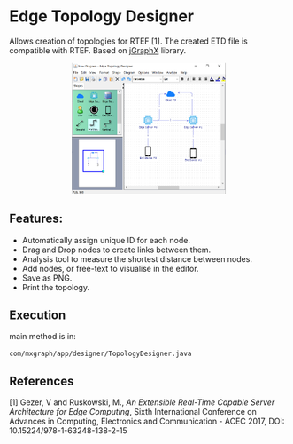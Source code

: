 # Edge Topology Designer

Allows creation of topologies for RTEF [1]. The created ETD file is compatible with RTEF.
Based on [jGraphX](https://github.com/jgraph/jgraphx) library.

<p align="center">
  <img src="docs/images/topologyDesigner.PNG" width="55%">
</p>

## Features:

 - Automatically assign unique ID for each node.
 - Drag and Drop nodes to create links between them.
 - Analysis tool to measure the shortest distance between nodes.
 - Add nodes, or free-text to visualise in the editor.
 - Save as PNG.
 - Print the topology.

## Execution

main method is in:

    com/mxgraph/app/designer/TopologyDesigner.java

## References
[1] Gezer, V and Ruskowski, M., *An Extensible Real-Time Capable Server Architecture for Edge Computing*, 
Sixth International Conference on Advances in Computing, Electronics and Communication - ACEC 2017, DOI: 
10.15224/978-1-63248-138-2-15